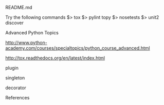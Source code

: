 README.md

Try the following commands
$> tox
$> pylint topy
$> nosetests
$> unit2 discover


Advanced Python Topics

http://www.python-academy.com/courses/specialtopics/python_course_advanced.html

http://tox.readthedocs.org/en/latest/index.html

plugin

singleton

decorator

References

